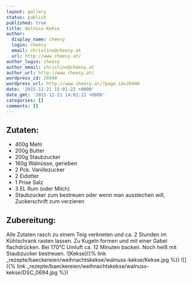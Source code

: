 ```yaml
---
layout: gallery
status: publish
published: true
title: Walnuss-Kekse
author:
  display_name: cheesy
  login: cheesy
  email: christine@cheesy.at
  url: http://www.cheesy.at/
author_login: cheesy
author_email: christine@cheesy.at
author_url: http://www.cheesy.at/
wordpress_id: 26940
wordpress_url: http://www.cheesy.at/?page_id=26940
date: '2015-12-21 15:01:22 +0000'
date_gmt: '2015-12-21 14:01:22 +0000'
categories: []
comments: []
---
```

## Zutaten:
* 400g Mehl
* 200g Butter
* 200g Staubzucker
* 160g Walnüsse, gerieben
* 2 Pck. Vanillezucker
* 2 Eidotter
* 1 Prise Salz
* 3 EL Rum (oder Milch)
* Staubzucker zum bestreuen oder wenn man ausstechen will, Zuckerschrift zum verzieren
## Zubereitung:
Alle Zutaten rasch zu einem Teig verkneten und ca. 2 Stunden im Kühlschrank rasten lassen. Zu Kugeln formen und mit einer Gabel flachdrücken. Bei 170°C Umluft ca. 12 Minuten backen. Noch heiß mit Staubzucker bestreuen.
![Kekse]({% link _rezepte/baeckereien/weihnachtskekse/walnuss-kekse/Kekse.jpg %})
![]({% link _rezepte/baeckereien/weihnachtskekse/walnuss-kekse/DSC_0694.jpg %})
